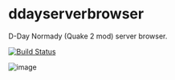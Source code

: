 # ddayserverbrowser
D-Day Normady (Quake 2 mod) server browser.

[![Build Status](https://dev.azure.com/schovan/ServerBrowser/_apis/build/status/schovan.ddayserverbrowser?branchName=master)](https://dev.azure.com/schovan/ServerBrowser/_build/latest?definitionId=12&branchName=master)

![image](https://user-images.githubusercontent.com/16373322/70353147-01dd3e80-186d-11ea-96af-cad7a1dff433.png)
